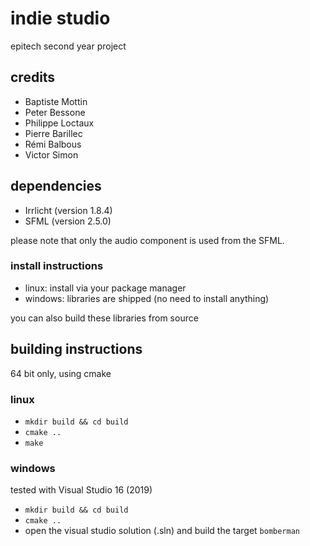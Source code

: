 # indie studio

epitech second year project

## credits

- Baptiste Mottin
- Peter Bessone
- Philippe Loctaux
- Pierre Barillec
- Rémi Balbous
- Victor Simon

## dependencies

- Irrlicht (version 1.8.4)
- SFML (version 2.5.0)

please note that only the audio component is used from the SFML.

### install instructions

- linux: install via your package manager
- windows: libraries are shipped (no need to install anything)

you can also build these libraries from source

## building instructions

64 bit only, using cmake

### linux

- `mkdir build && cd build`
- `cmake ..`
- `make`

### windows

tested with Visual Studio 16 (2019)

- `mkdir build && cd build`
- `cmake ..`
- open the visual studio solution (.sln) and build the target `bomberman` 